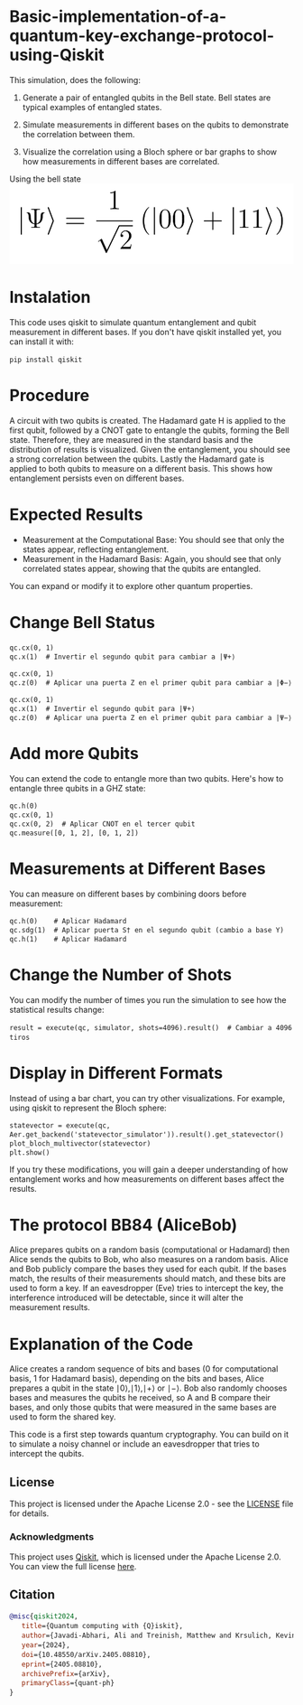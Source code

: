 # Basic-implementation-of-a-quantum-key-exchange-protocol-using-Qiskit

This simulation, does the following:

1) Generate a pair of entangled qubits in the Bell state. Bell states are typical examples of entangled states.

2) Simulate measurements in different bases on the qubits to demonstrate the correlation between them.

3) Visualize the correlation using a Bloch sphere or bar graphs to show how measurements in different bases are correlated.


Using the bell state
![Texto alternativo](https://github.com/BomBe1939/Basic-implementation-of-a-quantum-key-exchange-protocol-using-Qiskit/blob/main/bell-state.PNG)

# Instalation

This code uses qiskit to simulate quantum entanglement and qubit measurement in different bases. If you don't have qiskit installed yet, you can install it with:

```pip install qiskit```

# Procedure

 A circuit with two qubits is created. The Hadamard gate H is applied to the first qubit, followed by a CNOT gate to entangle the qubits, forming the Bell state. Therefore, they are measured in the standard basis and the distribution of results is visualized. Given the entanglement, you should see a strong correlation between the qubits. Lastly the Hadamard gate is applied to both qubits to measure on a different basis. This shows how entanglement persists even on different bases.

# Expected Results

- Measurement at the Computational Base: You should see that only the states appear, reflecting entanglement.
- Measurement in the Hadamard Basis: Again, you should see that only correlated states appear, showing that the qubits are entangled.

You can expand or modify it to explore other quantum properties.

# Change Bell Status

```qc.h(0)
qc.cx(0, 1)
qc.x(1)  # Invertir el segundo qubit para cambiar a |Ψ+⟩
```

```qc.h(0)
qc.cx(0, 1)
qc.z(0)  # Aplicar una puerta Z en el primer qubit para cambiar a |Φ−⟩
```

```qc.h(0)
qc.cx(0, 1)
qc.x(1)  # Invertir el segundo qubit para |Ψ+⟩
qc.z(0)  # Aplicar una puerta Z en el primer qubit para cambiar a |Ψ−⟩
```

# Add more Qubits

You can extend the code to entangle more than two qubits. Here's how to entangle three qubits in a GHZ state:
```qc = QuantumCircuit(3, 3)  # Tres qubits
qc.h(0)
qc.cx(0, 1)
qc.cx(0, 2)  # Aplicar CNOT en el tercer qubit
qc.measure([0, 1, 2], [0, 1, 2])
```

# Measurements at Different Bases

You can measure on different bases by combining doors before measurement:
```qc.sdg(0)  # Aplicar puerta S† en el primer qubit (cambio a base Y)
qc.h(0)    # Aplicar Hadamard
qc.sdg(1)  # Aplicar puerta S† en el segundo qubit (cambio a base Y)
qc.h(1)    # Aplicar Hadamard
```

# Change the Number of Shots
You can modify the number of times you run the simulation to see how the statistical results change: 

```result = execute(qc, simulator, shots=4096).result()  # Cambiar a 4096 tiros```

# Display in Different Formats
Instead of using a bar chart, you can try other visualizations. For example, using qiskit to represent the Bloch sphere:
```from qiskit.visualization import plot_bloch_multivector
statevector = execute(qc, Aer.get_backend('statevector_simulator')).result().get_statevector()
plot_bloch_multivector(statevector)
plt.show()
```
If you try these modifications, you will gain a deeper understanding of how entanglement works and how measurements on different bases affect the results.


# The protocol BB84 (AliceBob)

Alice prepares qubits on a random basis (computational or Hadamard) then Alice sends the qubits to Bob, who also measures on a random basis. Alice and Bob publicly compare the bases they used for each qubit. If the bases match, the results of their measurements should match, and these bits are used to form a key. If an eavesdropper (Eve) tries to intercept the key, the interference introduced will be detectable, since it will alter the measurement results.

# Explanation of the Code

Alice creates a random sequence of bits and bases (0 for computational basis, 1 for Hadamard basis), depending on the bits and bases, Alice prepares a qubit in the state ∣0⟩,∣1⟩,∣+⟩ or 
∣−⟩. Bob also randomly chooses bases and measures the qubits he received, so A and B compare their bases, and only those qubits that were measured in the same bases are used to form the shared key.

This code is a first step towards quantum cryptography. You can build on it to simulate a noisy channel or include an eavesdropper that tries to intercept the qubits.

## License

This project is licensed under the Apache License 2.0 - see the [LICENSE](LICENSE) file for details.

### Acknowledgments

This project uses [Qiskit](https://qiskit.org/), which is licensed under the Apache License 2.0. You can view the full license [here](https://www.apache.org/licenses/LICENSE-2.0).

## Citation

```bibtex
@misc{qiskit2024,
   title={Quantum computing with {Q}iskit},
   author={Javadi-Abhari, Ali and Treinish, Matthew and Krsulich, Kevin and Wood, Christopher J. and Lishman, Jake and Gacon, Julien and Martiel, Simon and Nation, Paul D. and Bishop, Lev S. and Cross, Andrew W. and Johnson, Blake R. and Gambetta, Jay M.},
   year={2024},
   doi={10.48550/arXiv.2405.08810},
   eprint={2405.08810},
   archivePrefix={arXiv},
   primaryClass={quant-ph}
}




